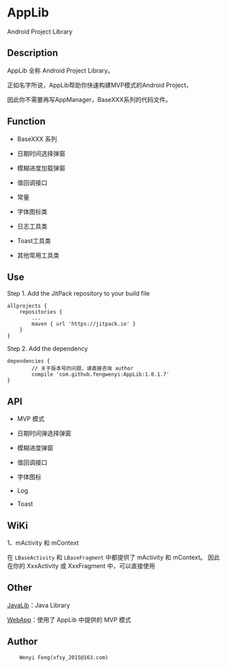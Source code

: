 # AppLib

Android Project Library

## Description

AppLib 全称 Android Project Library。

正如名字所说，AppLib帮助你快速构建MVP模式的Android Project，

因此你不需要再写AppManager，BaseXXX系列的代码文件。

## Function

* BaseXXX 系列

* 日期时间选择弹窗

* 模糊进度加载弹窗

* 值回调接口

* 常量

* 字体图标类

* 日志工具类

* Toast工具类

* 其他常用工具类

## Use

Step 1. Add the JitPack repository to your build file
	
	allprojects {
		repositories {
			...
			maven { url 'https://jitpack.io' }
		}
	}

Step 2. Add the dependency

	dependencies {
	        // 关于版本号的问题，请直接咨询 author
	        compile 'com.github.fengwenyi:AppLib:1.0.1.7'
	}

## API

* MVP 模式

* 日期时间弹选择弹窗

* 模糊进度弹窗

* 值回调接口

* 字体图标

* Log

* Toast

## WiKi

1、mActivity 和 mContext

在 `LBaseActivity` 和 `LBaseFragment` 中都提供了 mActivity 和 mContext。
因此在你的 XxxActivity 或 XxxFragment 中，可以直接使用

## Other

[JavaLib](https://github.com/fengwenyi/JavaLib)：Java Library

[WebApp](https://github.com/fengwenyi/WebApp)：使用了 AppLib 中提供的 MVP 模式


## Author
```
	Wenyi Feng(xfsy_2015@163.com)
```